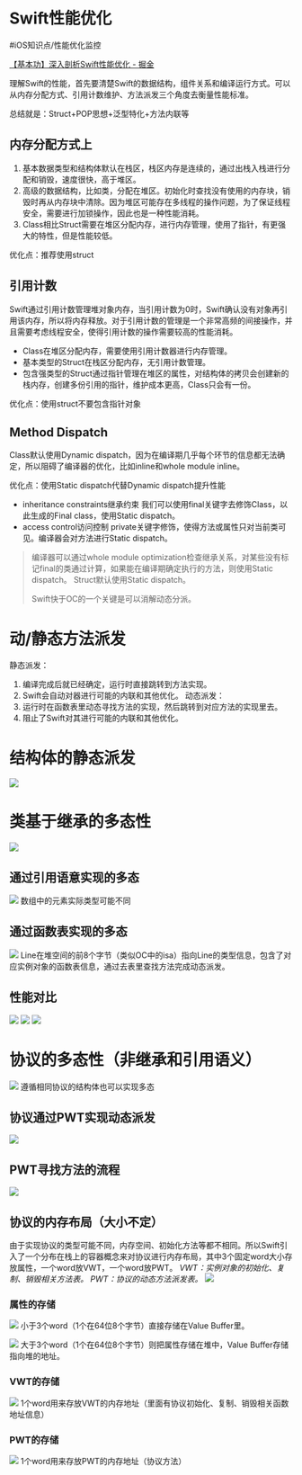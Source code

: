 # Swift性能优化
#iOS知识点/性能优化监控

[【基本功】深入剖析Swift性能优化 - 掘金](https://juejin.im/post/5bdbdc876fb9a049f36186c3#heading-13)

理解Swift的性能，首先要清楚Swift的数据结构，组件关系和编译运行方式。可以从内存分配方式、引用计数维护、方法派发三个角度去衡量性能标准。

总结就是：Struct+POP思想+泛型特化+方法内联等

## 内存分配方式上
1. 基本数据类型和结构体默认在栈区，栈区内存是连续的，通过出栈入栈进行分配和销毁，速度很快，高于堆区。
2. 高级的数据结构，比如类，分配在堆区。初始化时查找没有使用的内存块，销毁时再从内存块中清除。因为堆区可能存在多线程的操作问题，为了保证线程安全，需要进行加锁操作，因此也是一种性能消耗。
3. Class相比Struct需要在堆区分配内存，进行内存管理，使用了指针，有更强大的特性，但是性能较低。

优化点：推荐使用struct

## 引用计数
Swift通过引用计数管理堆对象内存，当引用计数为0时，Swift确认没有对象再引用该内存，所以将内存释放。对于引用计数的管理是一个非常高频的间接操作，并且需要考虑线程安全，使得引用计数的操作需要较高的性能消耗。

* Class在堆区分配内存，需要使用引用计数器进行内存管理。
* 基本类型的Struct在栈区分配内存，无引用计数管理。
* 包含强类型的Struct通过指针管理在堆区的属性，对结构体的拷贝会创建新的栈内存，创建多份引用的指针，维护成本更高，Class只会有一份。

优化点：使用struct不要包含指针对象

## Method Dispatch
Class默认使用Dynamic dispatch，因为在编译期几乎每个环节的信息都无法确定，所以阻碍了编译器的优化，比如inline和whole module inline。

优化点：使用Static dispatch代替Dynamic dispatch提升性能
* inheritance constraints继承约束 我们可以使用final关键字去修饰Class，以此生成的Final class，使用Static dispatch。
* access control访问控制 private关键字修饰，使得方法或属性只对当前类可见。编译器会对方法进行Static dispatch。

> 编译器可以通过whole module optimization检查继承关系，对某些没有标记final的类通过计算，如果能在编译期确定执行的方法，则使用Static dispatch。 Struct默认使用Static dispatch。  
>   
> Swift快于OC的一个关键是可以消解动态分派。  

# 动/静态方法派发
静态派发：
1. 编译完成后就已经确定，运行时直接跳转到方法实现。
2. Swift会自动对器进行可能的内联和其他优化。
动态派发：
1. 运行时在函数表里动态寻找方法的实现，然后跳转到对应方法的实现里去。
2. 阻止了Swift对其进行可能的内联和其他优化。

# 结构体的静态派发
![](Swift%E6%80%A7%E8%83%BD%E4%BC%98%E5%8C%96/4EC5C14D-F051-446C-8674-45A94DAC425E.png)

# 类基于继承的多态性
![](Swift%E6%80%A7%E8%83%BD%E4%BC%98%E5%8C%96/4114FFE8-8DC2-4544-9AC5-5D6948301B95.png)

## 通过引用语意实现的多态
![](Swift%E6%80%A7%E8%83%BD%E4%BC%98%E5%8C%96/10540983-33DD-4189-80E7-4F53B04E9208.png)
数组中的元素实际类型可能不同

## 通过函数表实现的多态
![](Swift%E6%80%A7%E8%83%BD%E4%BC%98%E5%8C%96/187B0FFE-9332-4C7B-A4A9-07DFE72BE39E.png)
Line在堆空间的前8个字节（类似OC中的isa）指向Line的类型信息，包含了对应实例对象的函数表信息，通过去表里查找方法完成动态派发。

## 性能对比
![](Swift%E6%80%A7%E8%83%BD%E4%BC%98%E5%8C%96/2B29032D-9846-4F12-8979-DC06C31645DF.png)
![](Swift%E6%80%A7%E8%83%BD%E4%BC%98%E5%8C%96/EE07D030-C234-4D39-BFD1-919504C5DF7A.png)
![](Swift%E6%80%A7%E8%83%BD%E4%BC%98%E5%8C%96/A1DF12D8-32A4-4A5A-BFAA-3B83DEBE3776.png)

# 协议的多态性（非继承和引用语义）
![](Swift%E6%80%A7%E8%83%BD%E4%BC%98%E5%8C%96/F4588F94-49AB-408D-8A71-199502DF35E3.png)
遵循相同协议的结构体也可以实现多态

## 协议通过PWT实现动态派发
![](Swift%E6%80%A7%E8%83%BD%E4%BC%98%E5%8C%96/01021821-0D96-4CB7-A807-9D3BA80A81CB.png)

## PWT寻找方法的流程
![](Swift%E6%80%A7%E8%83%BD%E4%BC%98%E5%8C%96/60E4A19A-C132-4556-8029-D4CE99299A8E.png)

## 协议的内存布局（大小不定）
由于实现协议的类型可能不同，内存空间、初始化方法等都不相同。所以Swift引入了一个分布在栈上的容器概念来对协议进行内存布局，其中3个固定word大小存放属性，一个word放VWT，一个word放PWT。
*VWT：实例对象的初始化、复制、销毁相关方法表。*
*PWT：协议的动态方法派发表。*
![](Swift%E6%80%A7%E8%83%BD%E4%BC%98%E5%8C%96/EFFB98EC-B584-4039-8A55-6A70B060A050.png)

### 属性的存储
![](Swift%E6%80%A7%E8%83%BD%E4%BC%98%E5%8C%96/269DC7E6-5E65-49D7-ACF0-C660EAEAB62E.png)
小于3个word（1个在64位8个字节）直接存储在Value Buffer里。

![](Swift%E6%80%A7%E8%83%BD%E4%BC%98%E5%8C%96/904040F0-D776-4243-AB4B-B5BFEF00A6DD.png)
大于3个word（1个在64位8个字节）则把属性存储在堆中，Value Buffer存储指向堆的地址。

### VWT的存储
![](Swift%E6%80%A7%E8%83%BD%E4%BC%98%E5%8C%96/EFB9161F-BE51-4323-94BD-8347DD915059.png)
1个word用来存放VWT的内存地址（里面有协议初始化、复制、销毁相关函数地址信息）

### PWT的存储
![](Swift%E6%80%A7%E8%83%BD%E4%BC%98%E5%8C%96/591DB702-2A12-46F8-89D4-2012F95D5CC4.png)
1个word用来存放PWT的内存地址（协议方法）




